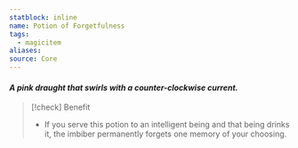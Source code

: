 ```yaml
---
statblock: inline
name: Potion of Forgetfulness
tags:
  - magicitem
aliases: 
source: Core
---
```

#### *A pink draught that swirls with a counter-clockwise current.*

>[!check] Benefit
>- If you serve this potion to an intelligent being and that being drinks it, the imbiber permanently forgets one memory of your choosing.
